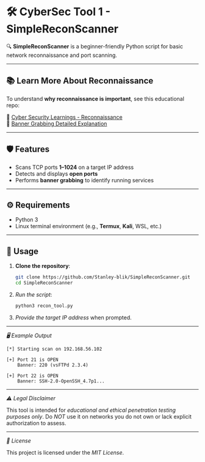 # 🛠️ CyberSec Tool 1 - SimpleReconScanner

🔍 **SimpleReconScanner** is a beginner-friendly Python script for basic network reconnaissance and port scanning.

---

## 📚 Learn More About Reconnaissance
To understand **why reconnaissance is important**, see this educational repo:

🔗 [Cyber Security Learnings - Reconnaissance](https://github.com/Stanley-blik/CyberSec-Learnings-Reconnaissance)<br>
🔗 [Banner Grabbing Detailed Explanation](https://banner-grabber.vercel.app/)

---

## 🛡️ Features

- Scans TCP ports **1–1024** on a target IP address
- Detects and displays **open ports**
- Performs **banner grabbing** to identify running services

---

## ⚙️ Requirements

- Python 3
- Linux terminal environment (e.g., **Termux**, **Kali**, WSL, etc.)

---

## 🚀 Usage

1. **Clone the repository**:

   ```bash
   git clone https://github.com/Stanley-blik/SimpleReconScanner.git
   cd SimpleReconScanner
   ```

2. *Run the script*:

   ```bash
   python3 recon_tool.py
   ```

3. *Provide the target IP address* when prompted.

---

*🖥️ Example Output*

```
[*] Starting scan on 192.168.56.102

[+] Port 21 is OPEN
    Banner: 220 (vsFTPd 2.3.4)

[+] Port 22 is OPEN
    Banner: SSH-2.0-OpenSSH_4.7p1...
```

---

*⚠️ Legal Disclaimer*

This tool is intended for *educational and ethical penetration testing purposes only*.
Do *NOT* use it on networks you do not own or lack explicit authorization to assess.

---

*📜 License*

This project is licensed under the *MIT License*.
